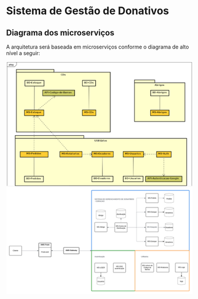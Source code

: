 # Sistema de Gestão de Donativos

## Diagrama dos microserviços

A arquitetura será baseada em microserviços conforme o diagrama de alto nível a seguir:

![alt text](docs/arquitetura-microservicos.png)
![alt text](docs/arquitetura.png)
